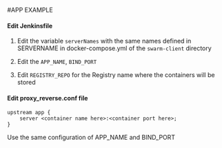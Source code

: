 #APP EXAMPLE

#### Edit Jenkinsfile

1. Edit the variable ``` serverNames ``` with the same names defined in SERVERNAME in docker-compose.yml of the ``` swarm-client ``` directory

2. Edit the ``` APP_NAME ```, ``` BIND_PORT ```

3. Edit ``` REGISTRY_REPO ``` for the Registry name where the containers will be stored

#### Edit proxy_reverse.conf file

    upstream app {
        server <container name here>:<container port here>;
    }

Use the same configuration of APP_NAME and BIND_PORT